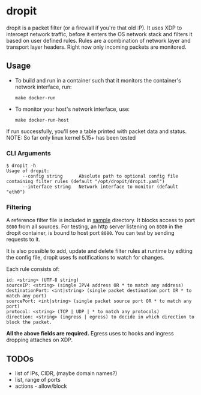 # dropit

dropit is a packet filter (or a firewall if you're that old :P).
It uses XDP to intercept network traffic, before it enters the OS network stack and filters it based on user defined rules. Rules are a combination of network layer and transport layer headers.
Right now only incoming packets are monitored.

## Usage
* To build and run in a container such that it monitors the container's network interface, run:
  ```
  make docker-run
  ```
* To monitor your host's network interface, use:
  ```
  make docker-run-host
  ```

If run successfully, you'll see a table printed with packet data and status.
NOTE: So far only linux kernel 5.15+ has been tested

### CLI Arguments
```
$ dropit -h
Usage of dropit:
      --config string      Absolute path to optional config file containing filter rules (default "/opt/dropit/dropit.yaml")
      --interface string   Network interface to monitor (default "eth0")
```

### Filtering
A reference filter file is included in [sample](./sample/dropit.yaml) directory. It blocks access to port `8080` from all sources.
For testing, an http server listening on `8080` in the dropit container, is bound to host port `8080`. You can test by sending requests to it.

It is also possible to add, update and delete filter rules at runtime by editing the config file, dropit uses fs notifications to watch for changes.

Each rule consists of:
```
id: <string> (UTF-8 string)
sourceIP: <string> (single IPV4 address OR * to match any address)
destinationPort: <int|string> (single packet destination port OR * to match any port)
sourcePort: <int|string> (single packet source port OR * to match any port)
protocol: <string> (TCP | UDP | * to match any protocols)
direction: <string> (ingress | egress) to decide in which direction to block the packet.
```

**All the above fields are required.**
Egress uses tc hooks and ingress dropping attaches on XDP.
## TODOs
* list of IPs, CIDR, (maybe domain names?)
* list, range of ports
* actions - allow/block
